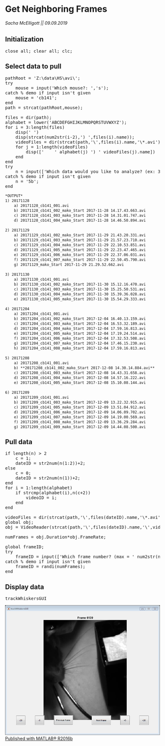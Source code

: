 <div class="content">

# Get Neighboring Frames
###### Sacha McElligott || 09.09.2019 

## Initialization

<pre class="codeinput">close <span class="string">all</span>; clear <span class="string">all</span>; clc;
</pre>

## Select data to pull

<pre class="codeinput">pathRoot = <span class="string">'Z:\data\HS\avi\'</span>;
<span class="keyword">try</span>
    mouse = input(<span class="string">'Which mouse?: '</span>,<span class="string">'s'</span>);
<span class="keyword">catch</span> <span class="comment">% demo if input isn't given</span>
    mouse = <span class="string">'cb141'</span>;
<span class="keyword">end</span>
path = strcat(pathRoot,mouse);

files = dir(path);
alphabet = lower(<span class="string">'ABCDEFGHIJKLMNOPQRSTUVWXYZ'</span>);
<span class="keyword">for</span> i = 3:length(files)
    disp(<span class="string">' '</span>)
    disp(strcat(num2str(i-2),<span class="string">') '</span>,files(i).name));
    videoFiles = dir(strcat(path,<span class="string">'\'</span>,files(i).name,<span class="string">'\*.avi'</span>));
    <span class="keyword">for</span> j = 1:length(videoFiles)
        disp([<span class="string">'    '</span> alphabet(j) <span class="string">') '</span> videoFiles(j).name])
    <span class="keyword">end</span>
<span class="keyword">end</span>
<span class="keyword">try</span>
    n = input([<span class="string">'Which data would you like to analyze? (ex: 3b)'</span> newline <span class="string">'--> '</span>],<span class="string">'s'</span>);
<span class="keyword">catch</span> <span class="comment">% demo if input isn't given</span>
    n = <span class="string">'5b'</span>;
<span class="keyword">end</span>
</pre>

```
*OUTPUT*
1) 20171128
    a) 20171128_cb141_001.avi
    b) 20171128_cb141_002_mako_Start 2017-11-28 14.17.43.663.avi
    c) 20171128_cb141_003_mako_Start 2017-11-28 14.31.01.747.avi
    d) 20171128_cb141_004_mako_Start 2017-11-28 14.46.50.894.avi

2) 20171129
    a) 20171129_cb141_002_mako_Start 2017-11-29 21.43.20.331.avi
    b) 20171129_cb141_003_mako_Start 2017-11-29 21.57.23.710.avi
    c) 20171129_cb141_004_mako_Start 2017-11-29 22.10.53.851.avi
    d) 20171129_cb141_005_mako_Start 2017-11-29 22.23.47.465.avi
    e) 20171129_cb141_006_mako_Start 2017-11-29 22.37.06.031.avi
    f) 20171129_cb141_007_mako_Start 2017-11-29 22.50.45.790.avi
    g) 20171129_mako_Start 2017-11-29 21.29.52.662.avi

3) 20171130
    a) 20171130_cb141_001.avi
    b) 20171130_cb141_002_mako_Start 2017-11-30 15.12.16.470.avi
    c) 20171130_cb141_003_mako_Start 2017-11-30 15.25.50.531.avi
    d) 20171130_cb141_004_mako_Start 2017-11-30 15.39.36.028.avi
    e) 20171130_cb141_005_mako_Start 2017-11-30 15.54.29.333.avi

4) 20171204
    a) 20171204_cb141_001.avi
    b) 20171204_cb141_002_mako_Start 2017-12-04 16.40.13.159.avi
    c) 20171204_cb141_003_mako_Start 2017-12-04 16.53.32.189.avi
    d) 20171204_cb141_004_mako_Start 2017-12-04 17.59.16.813.avi
    e) 20171204_cb141_005_mako_Start 2017-12-04 17.19.24.514.avi
    f) 20171204_cb141_006_mako_Start 2017-12-04 17.32.53.508.avi
    g) 20171204_cb141_007_mako_Start 2017-12-04 17.46.15.230.avi
    h) 20171204_cb141_008_mako_Start 2017-12-04 17.59.16.813.avi

5) 20171208
    a) 20171208_cb141_001.avi
    b) **20171208_cb141_002_mako_Start 2017-12-08 14.30.14.884.avi**
    c) 20171208_cb141_003_mako_Start 2017-12-08 14.43.31.658.avi
    d) 20171208_cb141_004_mako_Start 2017-12-08 14.57.16.222.avi
    e) 20171208_cb141_005_mako_Start 2017-12-08 15.10.08.144.avi

6) 20171209
    a) 20171209_cb141_001.avi
    b) 20171209_cb141_003_mako_Start 2017-12-09 13.22.32.915.avi
    c) 20171209_cb141_005_mako_Start 2017-12-09 13.51.04.912.avi
    d) 20171209_cb141_006_mako_Start 2017-12-09 14.06.09.702.avi
    e) 20171209_cb141_007_mako_Start 2017-12-09 14.19.00.569.avi
    f) 20171209_cb141_008_mako_Start 2017-12-09 13.36.29.284.avi
    g) 20171209_cb141_009_mako_Start 2017-12-09 14.44.08.500.avi
```

## Pull data

<pre class="codeinput"><span class="keyword">if</span> length(n) > 2
    c = 1;
    dateID = str2num(n(1:2))+2;
<span class="keyword">else</span>
    c = 0;
    dateID = str2num(n(1))+2;
<span class="keyword">end</span>
<span class="keyword">for</span> i = 1:length(alphabet)
    <span class="keyword">if</span> strcmp(alphabet(i),n(c+2))
        videoID = i;
    <span class="keyword">end</span>
<span class="keyword">end</span>

videoFiles = dir(strcat(path,<span class="string">'\'</span>,files(dateID).name,<span class="string">'\*.avi'</span>));
<span class="keyword">global</span> obj;
obj = VideoReader(strcat(path,<span class="string">'\'</span>,files(dateID).name,<span class="string">'\'</span>,videoFiles(videoID).name));

numFrames = obj.Duration*obj.FrameRate;

<span class="keyword">global</span> frameID;
<span class="keyword">try</span>
    frameID = input([<span class="string">'Which frame number? (max = '</span> num2str(numFrames) <span class="string">'): '</span>]);
<span class="keyword">catch</span> <span class="comment">% demo if input isn't given</span>
    frameID = randi(numFrames);
<span class="keyword">end</span>
</pre>

## Display data

<pre class="codeinput">trackWhiskersGUI
</pre>

![](getNeighboringFrames_01.png) [Published with MATLAB® R2016b](http://www.mathworks.com/products/matlab/)</div>
